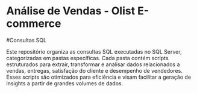 # Análise de Vendas - Olist E-commerce

#Consultas SQL

Este repositório organiza as consultas SQL executadas no SQL Server, categorizadas em pastas específicas. Cada pasta contém scripts estruturados para extrair, transformar e analisar dados relacionados a vendas, entregas, satisfação do cliente e desempenho de vendedores. Esses scripts são otimizados para eficiência e visam facilitar a geração de insights a partir de grandes volumes de dados.